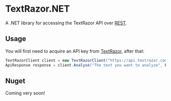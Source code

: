 # TextRazor.NET

A .NET library for accessing the TextRazor API over [REST](https://www.textrazor.com/docs/rest).

## Usage

You will first need to acquire an API key from [TextRazor](https://www.textrazor.com/), after that:

```c#
TextRazorClient client = new TextRazorClient("https://api.textrazor.com", "YOUR_API_KEY");
ApiResponse response = client.Analyse("The text you want to analyze", ExtractorTypes.Entities | ExtractorTypes.Entailments);
```

## Nuget

Coming very soon!
